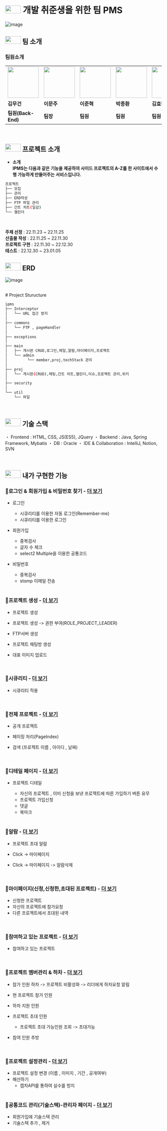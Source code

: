 # <img height="25px" src="https://user-images.githubusercontent.com/103854287/211192759-c54c51aa-f092-49a0-b2dd-e6388f4ae2b0.png" width="50px" />  개발 취준생을 위한 팀 PMS

![image](https://user-images.githubusercontent.com/103854287/211191903-47865893-8988-432f-b4b7-525b8673ebc6.jpg)

##  <img height="25px" src="https://user-images.githubusercontent.com/103854287/211192759-c54c51aa-f092-49a0-b2dd-e6388f4ae2b0.png" width="50px" /> 팀 소개

### 팀원소개


<table>
  <tr>
    <td>
         <img src="https://user-images.githubusercontent.com/103854287/211192552-7b260141-1715-498c-8438-454420eb1e63.jpg" width="100px" />
    </td>
     <td>
         <img src="https://user-images.githubusercontent.com/103854287/211192470-8aa1b1b8-0547-4da4-b674-3e08778bdf98.png" width="100px" />
    </td>
      <td>
         <img src="https://user-images.githubusercontent.com/103854287/211192470-8aa1b1b8-0547-4da4-b674-3e08778bdf98.png" width="100px" />
    </td>
      <td>
         <img src="https://user-images.githubusercontent.com/103854287/211192470-8aa1b1b8-0547-4da4-b674-3e08778bdf98.png" width="100px" />
    </td>
      <td>
         <img src="https://user-images.githubusercontent.com/103854287/211192470-8aa1b1b8-0547-4da4-b674-3e08778bdf98.png" width="100px" />
    </td>
    
  </tr>
  <tr>
    <td><b>김무건</b></td>
    <td><b>이문주</b></td>
    <td><b>이준혁</b></td>
    <td><b>박종환</b></td>
    <td><b>김효정</b></td>
  </tr>
  <tr>
    <td><b>팀원(Back-End)</b></td>
    <td><b>팀장</b></td>
    <td><b>팀원</b></td>
    <td><b>팀원</b></td>
    <td><b>팀원</b></td>
  </tr>
</table>

<br>

##  <img height="25px" src="https://user-images.githubusercontent.com/103854287/211192759-c54c51aa-f092-49a0-b2dd-e6388f4ae2b0.png" width="50px" /> 프로젝트 소개
- **소개** <br>
**IPMS는 다음과 같은 기능을 제공하여 사이드 프로젝트의 A-Z를 한 사이트에서 수행 가능하게 만들어주는 서비스입니다.**
``` bash
프로젝트
├── 모집
├── 관리
├── ERD작성
├── FTP 파일 관리
├── 간트 차트(일감)
└── 캘린더
```

<br>

**주제 선정** : 22.11.23 ~ 22.11.25  
**산출물 작성** : 22.11.25 ~ 22.11.30<BR>
**프로젝트 구현** : 22.11.30 ~ 22.12.30<BR>
**테스트** : 22.12.30 ~ 23.01.05


##  <img height="25px" src="https://user-images.githubusercontent.com/103854287/211192759-c54c51aa-f092-49a0-b2dd-e6388f4ae2b0.png" width="50px" /> ERD
![image](https://user-images.githubusercontent.com/103854287/224674416-5c17da66-1256-40be-9f2b-93a3199f992e.png)

<br>
# Project Sturucture

```bash
ipms
├── Interceptor
│   └── URL 접근 방지
│ 
├── commons 
│   └── FTP , pageHandler
│ 
├── exceptions 
│ 
├── main 
│   ├── 게시판 CRUD,로그인,메일,알람,마이페이지,프로젝트
│   └── admin
│         └── member,proj,techStack 관리
│ 
├── proj 
│   └── 게시판(CRUD),채팅,간트 차트,캘린더,이슈,프로젝트 관리,위키
│ 
├── security
│ 
└── util
    └── 파일
```

<br>
  
##  <img height="25px" src="https://user-images.githubusercontent.com/103854287/211192759-c54c51aa-f092-49a0-b2dd-e6388f4ae2b0.png" width="50px" /> 기술 스택

・ Frontend : HTML, CSS, JS(ES5), JQuery
・ Backend : Java, Spring Framework, Mybatis
・ DB : Oracle
・ IDE & Collaboration : IntelliJ, Notion, SVN

<br>

  

## <img height="25px" src="https://user-images.githubusercontent.com/103854287/211192759-c54c51aa-f092-49a0-b2dd-e6388f4ae2b0.png" width="50px" /> 내가 구현한 기능 
### 🐸로그인 & 회원가입 & 비밀번호 찾기 - <a href="https://github.com/KMGeon/IPMS/wiki/%EB%A1%9C%EA%B7%B8%EC%9D%B8&%ED%9A%8C%EC%9B%90%EA%B0%80%EC%9E%85" >더 보기</a>
- 로그인
  - 시큐리티를 이용한 자동 로그인(Remember-me)
  - 시큐리티를 이용한 로그인
 
- 회원가입
  - 중복검사
  - 글자 수 체크
  - select2 Multiple을 이용한 공통코드 
 
- 비밀번호
  - 중복검사
  - stomp 이메일 전송 
  
  <br>
  
### 🐸프로젝트 생성 - <a href="https://github.com/KMGeon/IPMS/wiki/%ED%94%84%EB%A1%9C%EC%A0%9D%ED%8A%B8-%EC%83%9D%EC%84%B1" >더 보기</a>
- 프로젝트 생성
- 프로젝트 생성 -> 권한 부여(ROLE_PROJECT_LEADER)
- FTP서버 생성
- 프로젝트 채팅방 생성
- 대표 이미지 업로드
  
  <BR>
  
### 🐸시큐리티 - <a href="https://github.com/KMGeon/IPMS/wiki/%EC%8B%9C%ED%81%90%EB%A6%AC%ED%8B%B0-&-%EA%B6%8C%ED%95%9C-%EC%B2%B4%ED%81%AC" >더 보기</a>
- 시큐리티 적용

   <BR>
     
### 🐸전체 프로젝트 - <a href="https://github.com/KMGeon/IPMS/wiki/%EC%A0%84%EC%B2%B4-%ED%94%84%EB%A1%9C%EC%A0%9D%ED%8A%B8" >더 보기</a>

- 공개 프로젝트 
- 페이징 처리(PageIndex)
- 검색 (프로젝트 이름 , 아이디 , 날짜)
     
 
   <BR>
### 🐸디테일 페이지 - <a href="https://github.com/KMGeon/IPMS/wiki/%EB%94%94%ED%85%8C%EC%9D%BC-%ED%8E%98%EC%9D%B4%EC%A7%80" >더 보기</a>

- 프로젝트 디테일
  - 자신의 프로젝트 , 이미 신청을 보낸 프로젝트에 따른 가입하기 버튼 유무
  - 프로젝트 가입신청
  - 댓글
  - 북마크
      
   <BR>
 
### 🐸알람 - <a href="https://github.com/KMGeon/IPMS/wiki/%EC%95%8C%EB%9E%8C" >더 보기</a>

- 프로젝트 초대 알람
- Click -> 마이페이지
- Click -> 마이페이지 -> 알람삭제
     

   <BR>
### 🐸마이페이지(신청,신청한,초대된 프로젝트) - <a href="https://github.com/KMGeon/IPMS/wiki/%EB%A7%88%EC%9D%B4%ED%8E%98%EC%9D%B4%EC%A7%80(%EC%8B%A0%EC%B2%AD,%EC%8B%A0%EC%B2%AD%ED%95%9C,%EC%B4%88%EB%8C%80%EB%90%9C-%ED%94%84%EB%A1%9C%EC%A0%9D%ED%8A%B8)" >더 보기</a>

- 신청한 프로젝트
- 자신의 프로젝트에 참가요청
- 다른 프로젝트에서 초대된 내역


 <BR>
   
### 🐸참여하고 있는 프로젝트 - <a href="https://github.com/KMGeon/IPMS/wiki/%EC%B0%B8%EC%97%AC%ED%95%98%EA%B3%A0-%EC%9E%88%EB%8A%94-%ED%94%84%EB%A1%9C%EC%A0%9D%ED%8A%B8" >더 보기</a>


- 참여하고 있는 프로젝트


   <BR>
### 🐸프로젝트 멤버관리 & 하차 - <a href="https://github.com/KMGeon/IPMS/wiki/%ED%94%84%EB%A1%9C%EC%A0%9D%ED%8A%B8-%EB%A9%A4%EB%B2%84%EA%B4%80%EB%A6%AC-&-%ED%95%98%EC%B0%A8)" >더 보기</a>

- 참가 인원 하차 -> 프로젝트 비활성화 -> 리더에게 하차요청 알림
- 현 프로젝트 참가 인원
- 하차 지원 인원
- 프로젝트 초대 인원
  - 프로젝트 초대 가능인원 조회 -> 초대가능
- 참여 인원 추방
     
   <BR>
### 🐸프로젝트 설정관리 - <a href="https://github.com/KMGeon/IPMS/wiki/%ED%94%84%EB%A1%9C%EC%A0%9D%ED%8A%B8-%EC%84%A4%EC%A0%95%EA%B4%80%EB%A6%AC" >더 보기</a>

- 프로젝트 설정 변경 (이름 , 이미지 , 기간 , 공개여부)
- 해산하기
  - 캡차API를 통하여 실수를 방지
   <BR>
### 🐸공통코드 관리(기술스텍)-관리자 페이지 - <a href="https://github.com/KMGeon/IPMS/wiki/%EA%B3%B5%ED%86%B5%EC%BD%94%EB%93%9C-%EA%B4%80%EB%A6%AC(%EA%B8%B0%EC%88%A0%EC%8A%A4%ED%85%8D)-%EA%B4%80%EB%A6%AC%EC%9E%90-%ED%8E%98%EC%9D%B4%EC%A7%80" >더 보기</a>

- 회원가입에 기술스텍 관리
- 기술스텍 추가 , 제거
